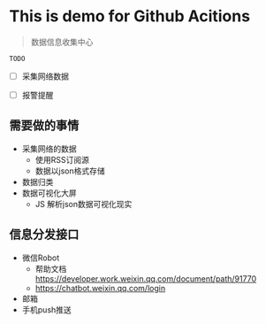 # This is demo for Github Acitions


> 数据信息收集中心

`TODO`

- [ ] 采集网络数据
- [ ] 报警提醒


## 需要做的事情

* 采集网络的数据
  * 使用RSS订阅源
  * 数据以json格式存储
* 数据归类
* 数据可视化大屏
  * JS 解析json数据可视化现实



## 信息分发接口

* 微信Robot 
  * 帮助文档 https://developer.work.weixin.qq.com/document/path/91770
  * https://chatbot.weixin.qq.com/login
* 邮箱
* 手机push推送

